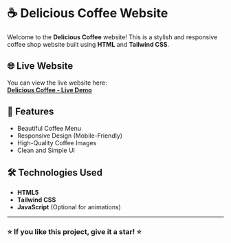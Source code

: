 # ☕ Delicious Coffee Website

Welcome to the **Delicious Coffee** website! This is a stylish and responsive coffee shop website built using **HTML** and **Tailwind CSS**.

## 🌐 Live Website
You can view the live website here:  
[**Delicious Coffee - Live Demo**](https://jayrathod77.github.io/2--css-practice/)

## 🚀 Features
- Beautiful Coffee Menu  
- Responsive Design (Mobile-Friendly)  
- High-Quality Coffee Images  
- Clean and Simple UI

## 🛠️ Technologies Used
- **HTML5**
- **Tailwind CSS**
- **JavaScript** (Optional for animations)

---

### ⭐ If you like this project, give it a star! ⭐


